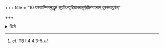 +++
title = "10 यस्याग्निमनुद्धृतं सूर्योऽभ्युदियाच्चतुर्गृहीतमाज्यम् पुरस्ताद्धरेत्"

+++

<details><summary>थिते</summary>

10. If the sun rises while the fire has not been yet lifted (from the Gārhapatya), one should carry four-times-scooped ghee to the east. A much knowing Brāhmaṇa from a (good family of a) sage should lift up the fire (and) follow one. (The Adhvaryu) should follow one (carrying) with (him) the Agnihotra(-milk). Having placed the fire in the place (of the fire) having sat with one's face to the west, one should offer ghee with uṣāḥ ketunā juṣantām....[^1]  


[^1]: cf. TB I.4.4.3-5.
</details>
